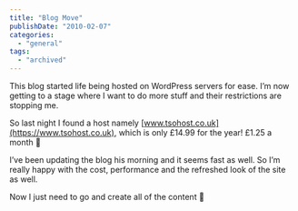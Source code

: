 ```yaml
---
title: "Blog Move"
publishDate: "2010-02-07"
categories: 
  - "general"
tags: 
  - "archived"
---
```


This blog started life being hosted on WordPress servers for ease. I’m now getting to a stage where I want to do more stuff and their restrictions are stopping me.

So last night I found a host namely [www.tsohost.co.uk](https://www.tsohost.co.uk), which is only £14.99 for the year! £1.25 a month 🙂

I’ve been updating the blog his morning and it seems fast as well. So I’m really happy with the cost, performance and the refreshed look of the site as well.

Now I just need to go and create all of the content 🙂
